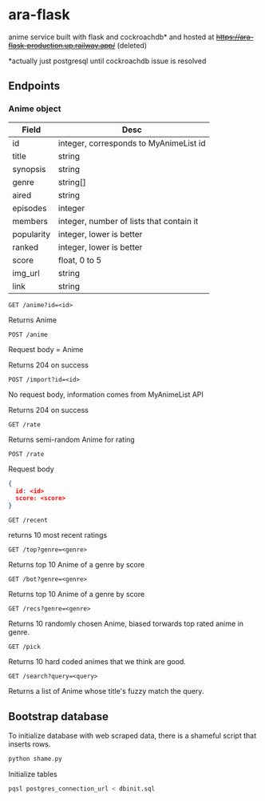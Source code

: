 # ara-flask

anime service built with flask and cockroachdb\* and hosted at ~~https://ara-flask-production.up.railway.app/~~ (deleted)

\*actually just postgresql until cockroachdb issue is resolved

## Endpoints

### Anime object

| Field      | Desc                                     |
| ---------- | ---------------------------------------- |
| id         | integer, corresponds to MyAnimeList id   |
| title      | string                                   |
| synopsis   | string                                   |
| genre      | string[]                                 |
| aired      | string                                   |
| episodes   | integer                                  |
| members    | integer, number of lists that contain it |
| popularity | integer, lower is better                 |
| ranked     | integer, lower is better                 |
| score      | float, 0 to 5                            |
| img_url    | string                                   |
| link       | string                                   |

`GET /anime?id=<id>`

Returns Anime

`POST /anime`

Request body = Anime

Returns 204 on success

`POST /import?id=<id>`

No request body, information comes from MyAnimeList API

Returns 204 on success

`GET /rate`

Returns semi-random Anime for rating

`POST /rate`

Request body

```json
{
  id: <id>
  score: <score>
}
```

`GET /recent`

returns 10 most recent ratings

`GET /top?genre=<genre>`

Returns top 10 Anime of a genre by score

`GET /bot?genre=<genre>`

Returns top 10 Anime of a genre by score

`GET /recs?genre=<genre>`

Returns 10 randomly chosen Anime, biased torwards top rated anime in genre.

`GET /pick`

Returns 10 hard coded animes that we think are good.

`GET /search?query=<query>`

Returns a list of Anime whose title's fuzzy match the query.

## Bootstrap database

To initialize database with web scraped data, there is a shameful script that inserts rows.

```sh
python shame.py
```

Initialize tables

```sh
pqsl postgres_connection_url < dbinit.sql
```
